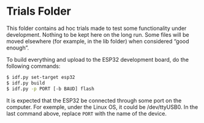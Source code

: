 # Trials Folder

This folder contains ad hoc trials made to test some functionality under development. Nothing to be kept here on the long run. Some files will be moved elsewhere (for example, in the lib folder) when considered “good enough”.

To build everything and upload to the ESP32 development board, do the following commands:

```sh
$ idf.py set-target esp32
$ idf.py build
$ idf.py -p PORT [-b BAUD] flash
```

It is expected that the ESP32 be connected through some port on the computer. For exemple, under the Linux OS, it could be /dev/ttyUSB0. In the last command above, replace `PORT` with the name of the device.